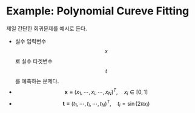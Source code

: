 # Example: Polynomial Cureve Fitting

제일 간단한 회귀문제를 예시로 든다.

* 실수 입력변수 $$x$$ 로 실수 타겟변수 $$t$$ 를 예측하는 문제다.
* $$\textbf{x} \equiv (x_1, \cdots, x_i, \cdots, x_N)^T, \quad x_i \in [0, 1]$$
* $$\textbf{t} \equiv (t_1, \cdots, t_i, \cdots, t_N)^T, \quad t_i = \sin(2\pi x_i)$$

